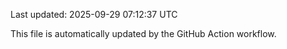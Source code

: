 Last updated: 2025-09-29 07:12:37 UTC

This file is automatically updated by the GitHub Action workflow.
